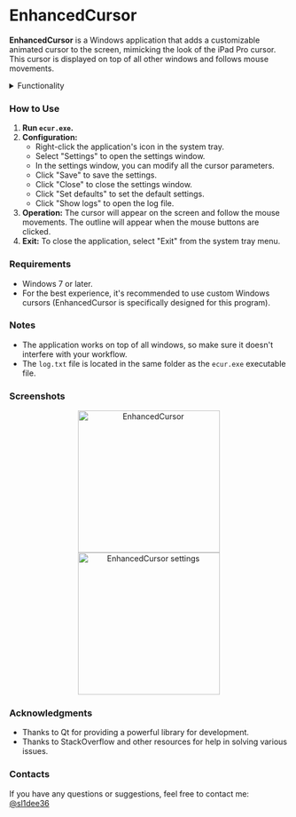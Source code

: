 # EnhancedCursor

**EnhancedCursor** is a Windows application that adds a customizable animated cursor to the screen, mimicking the look of the iPad Pro cursor. This cursor is displayed on top of all other windows and follows mouse movements.

<details>
   
   <summary> Functionality </summary>
   
*   **Cursor Size Adjustment:** Ability to change the size of the main cursor circle.
*   **Outline Size Adjustment:** Ability to change the size of the cursor outline that appears when mouse buttons are clicked.
*   **Cursor Color Adjustment:**  Option to choose the color for the main cursor.
*   **Outline Color Adjustment:** Option to choose the color for the cursor outline.
*   **Border Color Adjustment:** Option to choose the color for the main cursor's border.
*   **Cursor Opacity Adjustment:** Ability to change the transparency of the main cursor.
*   **Outline Opacity Adjustment:** Ability to change the transparency of the cursor outline.
*   **Border Opacity Adjustment:** Ability to change the transparency of the main cursor's border.
*   **Speed Adjustment:** Ability to change how quickly the cursor follows the mouse.
*   **Border Width Adjustment:** Ability to change the width of the main cursor's border.
*   **Animation Duration Adjustment:** Ability to change the duration of the animation when mouse buttons are pressed and released.
*   **Run on Startup:** Option to configure the application to start when Windows starts.
*   **System Tray:** The application has an icon in the system tray, which can be used to open settings or close the application.
*   **Logs:** The application keeps logs in a `log.txt` file, recording key events.
*   **Default Settings:** Option to reset all settings to their default values.
  
</details>

### How to Use

1.  **Run `ecur.exe`.**
2.  **Configuration:**
    *   Right-click the application's icon in the system tray.
    *   Select "Settings" to open the settings window.
    *   In the settings window, you can modify all the cursor parameters.
    *   Click "Save" to save the settings.
    *   Click "Close" to close the settings window.
    *   Click "Set defaults" to set the default settings.
    *   Click "Show logs" to open the log file.
3.  **Operation:** The cursor will appear on the screen and follow the mouse movements. The outline will appear when the mouse buttons are clicked.
4.  **Exit:** To close the application, select "Exit" from the system tray menu.

### Requirements

*   Windows 7 or later.
*   For the best experience, it's recommended to use custom Windows cursors (EnhancedCursor is specifically designed for this program).

### Notes

*   The application works on top of all windows, so make sure it doesn't interfere with your workflow.
*   The `log.txt` file is located in the same folder as the `ecur.exe` executable file.

### Screenshots

<div align="center">
    <img src="https://github.com/user-attachments/assets/d9f0dbeb-3e8c-4bda-9757-b9da60f75f5d" alt="EnhancedCursor" width="256" height="256">
    <img src="https://github.com/user-attachments/assets/ae4c3424-b29c-45dd-87df-b8314d41f9f7" alt="EnhancedCursor settings" height="256" width="auto">
</div>

### Acknowledgments

*   Thanks to Qt for providing a powerful library for development.
*   Thanks to StackOverflow and other resources for help in solving various issues.

### Contacts

If you have any questions or suggestions, feel free to contact me: [@sl1dee36](https://www.github.com/sl1dee36)
